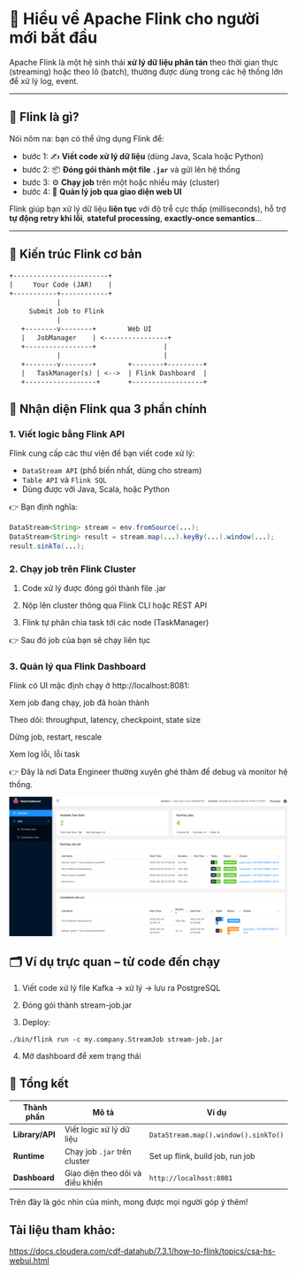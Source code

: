 # 🚀 Hiểu về Apache Flink cho người mới bắt đầu

Apache Flink là một hệ sinh thái **xử lý dữ liệu phân tán** theo thời gian thực (streaming) hoặc theo lô (batch), thường được dùng trong các hệ thống lớn để xử lý log, event.

---

## 🎯 Flink là gì?

Nói nôm na: bạn có thể ứng dụng Flink để:

- bước 1: ✍️ **Viết code xử lý dữ liệu** (dùng Java, Scala hoặc Python)
- bước 2: 📦 **Đóng gói thành một file `.jar`** và gửi lên hệ thống
- bước 3: ⚙️ **Chạy job** trên một hoặc nhiều máy (cluster)
- bước 4: 👀 **Quản lý job qua giao diện web UI**

Flink giúp bạn xử lý dữ liệu **liên tục** với độ trễ cực thấp (milliseconds), hỗ trợ **tự động retry khi lỗi**, **stateful processing**, **exactly-once semantics**…

---

## 🧩 Kiến trúc Flink cơ bản

```text
+------------------------+
|     Your Code (JAR)    |
+-----------+------------+
            |
     Submit Job to Flink
            |
   +--------v--------+        Web UI
   |   JobManager    | <----------------+
   +-----------------+                 |
            |                          |
   +--------v--------+        +--------+---------+
   |   TaskManager(s) | <-->  | Flink Dashboard  |
   +------------------+       +------------------+

```

## 🧩 Nhận diện Flink qua 3 phần chính

### 1. Viết logic bằng Flink API

Flink cung cấp các thư viện để bạn viết code xử lý:

- `DataStream API` (phổ biến nhất, dùng cho stream)
- `Table API` và `Flink SQL`
- Dùng được với Java, Scala, hoặc Python

👉 Bạn định nghĩa:
```java
DataStream<String> stream = env.fromSource(...);
DataStream<String> result = stream.map(...).keyBy(...).window(...);
result.sinkTo(...);
```

### 2. Chạy job trên Flink Cluster
1. Code xử lý được đóng gói thành file .jar

2. Nộp lên cluster thông qua Flink CLI hoặc REST API

3. Flink tự phân chia task tới các node (TaskManager)


👉 Sau đó job của bạn sẽ chạy liên tục

### 3. Quản lý qua Flink Dashboard
Flink có UI mặc định chạy ở http://localhost:8081:

Xem job đang chạy, job đã hoàn thành

Theo dõi: throughput, latency, checkpoint, state size

Dừng job, restart, rescale

Xem log lỗi, lỗi task

👉 Đây là nơi Data Engineer thường xuyên ghé thăm để debug và monitor hệ thống.

![alt text](image.png)


## 🗂 Ví dụ trực quan – từ code đến chạy
1. Viết code xử lý file Kafka → xử lý → lưu ra PostgreSQL

2. Đóng gói thành stream-job.jar

3. Deploy:
```
./bin/flink run -c my.company.StreamJob stream-job.jar
```
4. Mở dashboard để xem trạng thái

## 🧠 Tổng kết
| Thành phần      | Mô tả                            | Ví dụ                                |
| --------------- | -------------------------------- | ------------------------------------ |
| **Library/API** | Viết logic xử lý dữ liệu         | `DataStream.map().window().sinkTo()` |
| **Runtime**     | Chạy job `.jar` trên cluster     | Set up flink, build job, run job                   |
| **Dashboard**   | Giao diện theo dõi và điều khiển | `http://localhost:8081`              |


Trên đây là góc nhìn của mình, mong được mọi người góp ý thêm!
## Tài liệu tham khảo: 
https://docs.cloudera.com/cdf-datahub/7.3.1/how-to-flink/topics/csa-hs-webui.html